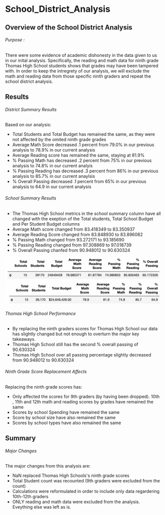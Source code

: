 # School_District_Analysis

## Overview of the School District Analysis 
###### Purpose :
There were some evidence of academic dishonesty in the data given to us in our inital analysis. Specifically, the reading and math data for ninth grade Thomas High School students shows that grades may have been tampered with. In order to keep the intregrety of our analysis, we will exclude the math and reading data from those specific ninth graders and repeat the school district analysis. 


## Results 
###### District Summary Results 
Based on our analysis:
- Total Students and Total Budget has remained the same, as they were not affected by the omited ninth grade grades
- Average Math Score decreased .1 percent from 79.0% in our previous analysis to 78.9% in our current analysis 
- Average Reading score has remained the same, staying at 81.9%
- % Passing Math has decreased .2 percent from 75% in our previous analysis to 74.8% in our current analyis 
- % Passing Reading has decreased .3 percent from 86% in our previous analysis to 85.7% in our current anaylsis
- % Overall Passing decreased .1 percent from 65% in our previous analysis to 64.9 in our current analysis

###### School Summary Results
- The Thomas High School metrics in the school summary column have all changed with the exeption of the Total students, Total School Budget and Per Student Budget columns
- Average Math score changed from 83.418349 to 83.350937 
- Average Reading Score changed from 83.848930 to 83.896082
- % Passing Math changed from 93.272171 to 93.185690  
- % Passing Reading changed from 97.308869 to 97.018739  
- % Overall Passing chanfed from 90.948012 to 90.630324 

![old_district_summary.png](https://github.com/Cmarescot/School_District_Analysis/blob/main/Resources/old_district_summary.png)
![new_district_summary.png](https://github.com/Cmarescot/School_District_Analysis/blob/main/Resources/new_district_summary.png)

###### Thomas High School Performance 
- By replacing the ninth graders scores for Thomas High School our data has slightly changed but not enough to overturn the major key takeaways.
- Thomas High School still has the second % overall passing of 90.630324 
- Thomas High School over all passing percentage slightly decreased from 90.948012 to 90.630324

###### Ninth Grade Score Replacement Affects
Replacing the ninth grade scores has:
  - Only affected the scores for 9th graders (by having been dropped). 10th , 11th and 12th math and reading scores by grades have remained the same 
  - Scores by school Spending have remained the same 
  - Score by school size have also remained the same 
  - Scores by school types have also remained the same 

## Summary 
###### Major Changes 
The major changes from this analysis are:
- NaN replaced Thomas High Schools's ninth grade scores
- Total Student count was recounted (9th graders were excluded from the count)
- Calculations were reformulated in order to include only data regardering 10th-12th graders
- ONLY reading and math data were excluded from the analysis. Eveything else was left as is. 
